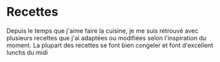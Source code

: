 # Recettes

Depuis le temps que j'aime faire la cuisine, je me suis retrouvé avec plusieurs recettes que j'ai adaptées ou modifiées selon l'inspiration du moment. La plupart des recettes se font bien congeler et font d'excellent lunchs du midi
